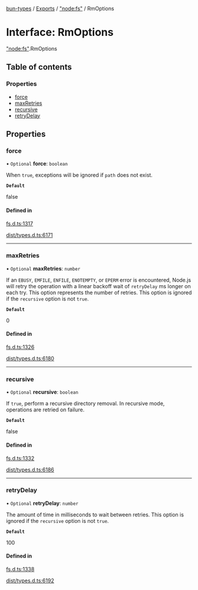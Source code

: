 [bun-types](../README.md) / [Exports](../modules.md) / ["node:fs"](../modules/node_fs_.md) / RmOptions

# Interface: RmOptions

["node:fs"](../modules/node_fs_.md).RmOptions

## Table of contents

### Properties

- [force](node_fs_.RmOptions.md#force)
- [maxRetries](node_fs_.RmOptions.md#maxretries)
- [recursive](node_fs_.RmOptions.md#recursive)
- [retryDelay](node_fs_.RmOptions.md#retrydelay)

## Properties

### force

• `Optional` **force**: `boolean`

When `true`, exceptions will be ignored if `path` does not exist.

**`Default`**

false

#### Defined in

[fs.d.ts:1317](https://github.com/valgaze/bun-types/blob/5e53f27/fs.d.ts#L1317)

[dist/types.d.ts:6171](https://github.com/valgaze/bun-types/blob/5e53f27/dist/types.d.ts#L6171)

___

### maxRetries

• `Optional` **maxRetries**: `number`

If an `EBUSY`, `EMFILE`, `ENFILE`, `ENOTEMPTY`, or
`EPERM` error is encountered, Node.js will retry the operation with a linear
backoff wait of `retryDelay` ms longer on each try. This option represents the
number of retries. This option is ignored if the `recursive` option is not
`true`.

**`Default`**

0

#### Defined in

[fs.d.ts:1326](https://github.com/valgaze/bun-types/blob/5e53f27/fs.d.ts#L1326)

[dist/types.d.ts:6180](https://github.com/valgaze/bun-types/blob/5e53f27/dist/types.d.ts#L6180)

___

### recursive

• `Optional` **recursive**: `boolean`

If `true`, perform a recursive directory removal. In
recursive mode, operations are retried on failure.

**`Default`**

false

#### Defined in

[fs.d.ts:1332](https://github.com/valgaze/bun-types/blob/5e53f27/fs.d.ts#L1332)

[dist/types.d.ts:6186](https://github.com/valgaze/bun-types/blob/5e53f27/dist/types.d.ts#L6186)

___

### retryDelay

• `Optional` **retryDelay**: `number`

The amount of time in milliseconds to wait between retries.
This option is ignored if the `recursive` option is not `true`.

**`Default`**

100

#### Defined in

[fs.d.ts:1338](https://github.com/valgaze/bun-types/blob/5e53f27/fs.d.ts#L1338)

[dist/types.d.ts:6192](https://github.com/valgaze/bun-types/blob/5e53f27/dist/types.d.ts#L6192)
